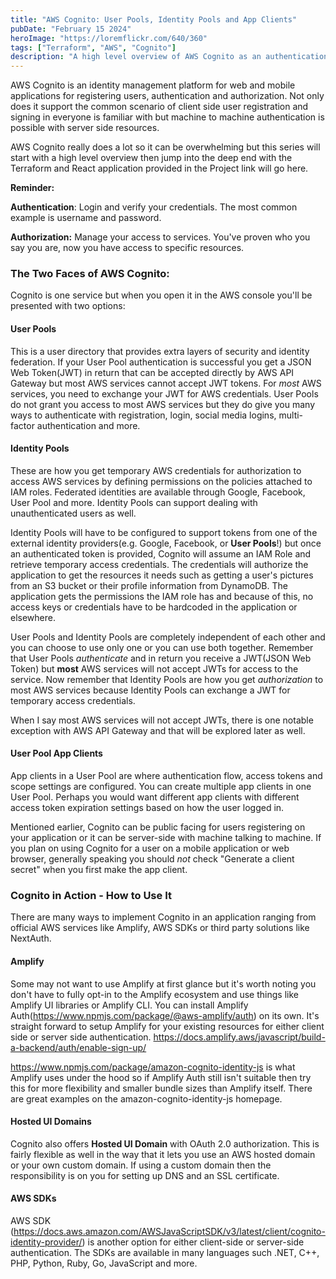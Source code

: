 ```yaml
---
title: "AWS Cognito: User Pools, Identity Pools and App Clients"
pubDate: "February 15 2024"
heroImage: "https://loremflickr.com/640/360"
tags: ["Terraform", "AWS", "Cognito"]
description: "A high level overview of AWS Cognito as an authentication and authorization service. AWS Cognito is an identity management platform for web and mobile applications for registering users, authentication and authorization."
---
```


AWS Cognito is an identity management platform for web and mobile applications for registering users, authentication and authorization.  Not only does it support the common scenario of client side user registration and signing in everyone is familiar with but machine to machine authentication is possible with server side resources. 

AWS Cognito really does a lot so it can be overwhelming but this series  will start with a high level overview then jump into the deep end with the Terraform and React application provided in the Project link will go here.

**Reminder:**

**Authentication**: Login and verify your credentials. The most common example is username and password.  

**Authorization:** Manage your access to services. You've proven who you say you are, now you have access to specific resources.

### The Two Faces of AWS Cognito:

Cognito is one service but when you open it in the AWS console you'll be presented with two options:

#### User Pools

This is a user directory that provides extra layers of security and identity federation. If your User Pool authentication is successful you get a JSON Web Token(JWT) in return that can be accepted directly by AWS API Gateway but most AWS services cannot accept JWT tokens. For *most* AWS services, you need to exchange your JWT for AWS credentials. User Pools do not grant you access to most AWS services but they do give you many ways to authenticate with registration, login, social media logins, multi-factor authentication and more. 

#### Identity Pools

These are how you get temporary AWS credentials for authorization to access AWS services by defining permissions on the policies attached to IAM roles.  Federated identities are available through Google, Facebook, User Pool and more. Identity Pools can support dealing with unauthenticated users as well.

Identity Pools will have to be configured to support tokens from one of the external identity providers(e.g. Google, Facebook, or **User Pools**!) but once an authenticated token is provided, Cognito will assume an IAM Role and retrieve temporary access credentials. The credentials will authorize the application to get the resources it needs such as getting a user's pictures from an S3 bucket or their profile information from DynamoDB.  The application gets the permissions the IAM role has and because of this, no access keys or credentials have to be hardcoded in the application or elsewhere.

User Pools and Identity Pools are completely independent of each other and you can choose to use only one or you can use both together. Remember that User Pools *authenticate* and in return you receive a JWT(JSON Web Token) but **most** AWS services will not accept JWTs for access to the service. Now remember that Identity Pools are how you get *authorization* to most AWS services because Identity Pools can exchange a JWT for temporary access credentials. 

When I say most AWS services will not accept JWTs, there is one notable exception with AWS API Gateway and that will be explored later as well. 

#### User Pool App Clients

App clients in a User Pool are where authentication flow, access tokens and scope settings are configured. You can create multiple app clients in one User Pool. Perhaps you would want different app clients with different access token expiration settings based on how the user logged in.

Mentioned earlier, Cognito can be public facing for users registering on your application or it can be server-side with machine talking to machine.  If you plan on using Cognito for a user on a mobile application or web browser, generally speaking you should *not* check "Generate a client secret" when you first make the app client.

### Cognito in Action - How to Use It

There are many ways to implement Cognito in an application ranging from official AWS services like Amplify, AWS SDKs or third party solutions like NextAuth.

#### Amplify

Some may not want to use Amplify at first glance but it's worth noting you don't have to fully opt-in to the Amplify ecosystem and use things like Amplify UI libraries or Amplify CLI. You can install Amplify Auth(https://www.npmjs.com/package/@aws-amplify/auth) on its own. It's straight forward to setup Amplify for your existing resources for either client side or server side authentication. https://docs.amplify.aws/javascript/build-a-backend/auth/enable-sign-up/ 

https://www.npmjs.com/package/amazon-cognito-identity-js is what Amplify uses under the hood so if Amplify Auth still isn't suitable then try this for more flexibility and smaller bundle sizes than Amplify itself. There are great examples on the amazon-cognito-identity-js homepage.

#### Hosted UI Domains

Cognito also offers **Hosted UI Domain** with  OAuth 2.0 authorization. This is fairly flexible as well in the way that it lets you use an AWS hosted domain or your own custom domain. If using a custom domain then the responsibility is on you for setting up DNS and an SSL certificate.

#### AWS SDKs

AWS SDK (https://docs.aws.amazon.com/AWSJavaScriptSDK/v3/latest/client/cognito-identity-provider/) is another option for either client-side or server-side authentication. The SDKs are available in many languages such .NET, C++, PHP, Python, Ruby, Go, JavaScript and more.